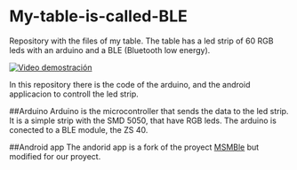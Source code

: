 # My-table-is-called-BLE
Repository with the files of my table. The table has a led strip of 60 RGB leds with an arduino and a BLE (Bluetooth low energy). 

[![Video demostración](https://img.youtube.com/vi/2FVwQSlYSCI/0.jpg)](https://www.youtube.com/watch?v=2FVwQSlYSCI)

In this repository there is the code of the arduino, and the android applicacion to controll the led strip.

##Arduino
Arduino is the microcontroller that sends the data to the led strip. It is a simple strip with the SMD 5050, that have RGB leds. The arduino is conected to a BLE module, the ZS 40.

##Android app
The andorid app is a fork of the proyect [MSMBle](https://github.com/jmgjmg/MSMBle) but modified for our proyect.
